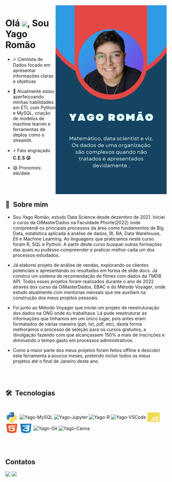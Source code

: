 <img align="right" height="590em" src="./Projeto readme github/_Navy and Yellow Modern Business Card Portrait.jpg"/>
<h1 align="left">Olá <img src="https://raw.githubusercontent.com/kaueMarques/kaueMarques/master/hi.gif" height="30px">, Sou Yago Romão</h1>

- 🔥 Cientista de Dados focado em apresentar informações claras e objetivas

- 🌱 Atualmente estou aperfeiçoando minhas habilidades em ETL com Python e MySQL, criação de modelos de machine learnin e ferramentas de deploy como o streamlit.

- ⚡ Fato engraçado **C.E.S 😜**
<!--
- 👨‍💻 More at [maykbrito.dev](https://maykbrito.dev) -->

- 😄 Pronomes: ele/dele

<br></br>

## 💬 &nbsp;Sobre mim

- Sou Yago Romão, estudo Data Science desde dezembro de 2021. Iniciei o curso da OiMasterDados na Faculdade Phorte(2022) onde compreendi os principais processos da área como fundamentos de Big Data, estatística aplicada à análise de dados, BI, BA, Data Warehouse, Etl e Machine Learning. As linguagens que praticamos neste curso foram R, SQL e Python. A partir deste curso busquei outras formações das quais eu pudesse compreender e praticar melhor cada um dos processos estudados.

- Já elaborei projeto de análise de vendas, explorando os clientes potenciais e apresentando os resultados em forma de slide docs. Já construi um sistema de recomendação de filmes com dados da TMDB API. Todos esses projetos foram realizados durante o ano de 2022 através dos curso da OiMasterDados, EBAC e do Método Voyager, onde estudo atualmente com mentorias mensais que me auxiliam na construção dos meus projetos pessoais.

- Foi junto ao Método Voyager que iniciei um projeto de reestruturação dos dados na ONG onde eu trabalhava. Lá pude reestruturar as informações que tinhamos em um único lugar, pois antes eram formatados de várias maneira (ppt, txt, pdf, etc), desta forma melhoramos o processo de seleção para os cursos gratuitos, a divulgação fazendo com que alcançassem 150% a mais de inscrições e diminuindo o tempo gasto em processos administrativos.

- Como a maior parte dos meus projetos foram feitos offline e descobri esta ferramenta a poucos meses, pretendo incluir todos os meus projetos até o final de Janeiro deste ano.

<br></br>

## 🛠 &nbsp;Tecnologias

<div style="display: inline_block"><br>
  <img align="center" alt="Yago-Python" height="40" width="40" src="https://raw.githubusercontent.com/devicons/devicon/master/icons/python/python-original.svg">
  <img align="center" alt="Yago-MySQL" height="40" width="40" src="https://cdn.jsdelivr.net/gh/devicons/devicon/icons/mysql/mysql-original-wordmark.svg" />
  <img align="center" alt="Yago-Jupyter" height="40" width="40" src="https://cdn.jsdelivr.net/gh/devicons/devicon/icons/jupyter/jupyter-original-wordmark.svg" />
  <img align="center" alt="Yago-R" height="40" width="40" src="https://cdn.jsdelivr.net/gh/devicons/devicon/icons/r/r-original.svg" />
  <img align="center" alt="Yago-VSCode" height="40" width="40" src="https://cdn.jsdelivr.net/gh/devicons/devicon/icons/vscode/vscode-original.svg" />
  <img align="center" alt="Yago-Js" height="30" width="40" src="https://raw.githubusercontent.com/devicons/devicon/master/icons/javascript/javascript-plain.svg">
  <img align="center" alt="Yago-HTML" height="30" width="40" src="https://raw.githubusercontent.com/devicons/devicon/master/icons/html5/html5-original.svg">
  <img align="center" alt="Yago-CSS" height="30" width="40" src="https://raw.githubusercontent.com/devicons/devicon/master/icons/css3/css3-original.svg">
  <img align="center" alt="Yago-Git" height="40" width="40" src="https://cdn.jsdelivr.net/gh/devicons/devicon/icons/git/git-plain.svg" />
  <img align="center" alt="Yago-Canva" height="40" width="40" src="https://cdn.jsdelivr.net/gh/devicons/devicon/icons/canva/canva-original.svg" />
  
<!-- <br></br> 

## ⚙️ &nbsp;Análise GitHub

<p align="left">
<img height="180em" src="https://github-readme-stats.vercel.app/api?username=YagoRomao&show_icons=true&count_private=true&theme=algolia"/>
<img height="180em" src="https://github-readme-stats.vercel.app/api/top-langs/?username=YagoRomao&layout=compact&theme=algolia" alt="Yago Romão's most languages"/>
</p> -->

<br></br>

## Contatos

<div> 
  <a href = "mailto:yagoromaomatos@gmail.com"><img src="https://img.shields.io/badge/Gmail-D14836?style=for-the-badge&logo=gmail&logoColor=white" target="_blank"></a>
  <a href="https://www.linkedin.com/in/yago-romao/" target="_blank"><img src="https://img.shields.io/badge/LinkedIn-0077B5?style=for-the-badge&logo=linkedin&logoColor=white" target="_blank"></a>  
</div>

<!--
**YagoRomao/YagoRomao** is a ✨ _special_ ✨ repository because its `README.md` (this file) appears on your GitHub profile.

Here are some ideas to get you started:

- 🔭 I’m currently working on ...
- 🌱 I’m currently learning ...
- 👯 I’m looking to collaborate on ...
- 🤔 I’m looking for help with ...
- 💬 Ask me about ...
- 📫 How to reach me: ...
- 😄 Pronouns: ...
- ⚡ Fun fact: ...
-->
